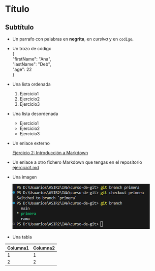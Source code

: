 # Título

## Subtítulo

- Un parrafo con palabras en **negrita**, en *cursiva* y en `codigo`.

- Un trozo de código\
{\
  "firstName": "Ana",\
  "lastName": "Deb",\
  "age": 22\
}

- Una lista ordenada
  1. Ejercicio1
  2. Ejercicio2
  3. Ejercicio3

- Una lista desordenada
  - Ejercicio1
  - Ejercicio2
  - Ejercicio3

- Un enlace externo
  
  [Ejercicio 2: Introducción a Markdown](https://lgarciavelazquez.github.io/iaw_202425/unidad1/taller2.html)

- Un enlace a otro fichero Markdown que tengas en el repositorio 
    [ejercicio1.md](https://github.com/ana-deb739/prueba_AnaDeb/blob/main/Ejercicio1/Ejercicio1.md)

- Una imagen
  
  ![creacioderama](img/1.creacionderama.PNG)
  
- Una tabla

| Columna1| Columna2 |
| ----------- | ----------- |
| 1 | 1 |
| 2 | 2 |
